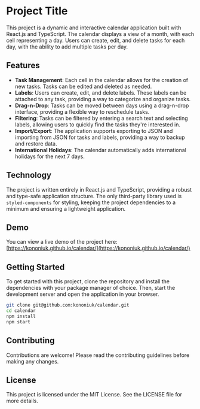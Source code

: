 # Project Title

This project is a dynamic and interactive calendar application built with React.js and TypeScript. The calendar displays a view of a month, with each cell representing a day. Users can create, edit, and delete tasks for each day, with the ability to add multiple tasks per day.

## Features

- **Task Management**: Each cell in the calendar allows for the creation of new tasks. Tasks can be edited and deleted as needed.
- **Labels**: Users can create, edit, and delete labels. These labels can be attached to any task, providing a way to categorize and organize tasks.
- **Drag-n-Drop**: Tasks can be moved between days using a drag-n-drop interface, providing a flexible way to reschedule tasks.
- **Filtering**: Tasks can be filtered by entering a search text and selecting labels, allowing users to quickly find the tasks they're interested in.
- **Import/Export**: The application supports exporting to JSON and importing from JSON for tasks and labels, providing a way to backup and restore data.
- **International Holidays**: The calendar automatically adds international holidays for the next 7 days.

## Technology

The project is written entirely in React.js and TypeScript, providing a robust and type-safe application structure. The only third-party library used is `styled-components` for styling, keeping the project dependencies to a minimum and ensuring a lightweight application.

## Demo

You can view a live demo of the project here: [https://kononiuk.github.io/calendar/](https://kononiuk.github.io/calendar/)

## Getting Started

To get started with this project, clone the repository and install the dependencies with your package manager of choice. Then, start the development server and open the application in your browser.

```bash
git clone git@github.com:kononiuk/calendar.git
cd calendar
npm install
npm start
```

## Contributing
Contributions are welcome! Please read the contributing guidelines before making any changes.

## License
This project is licensed under the MIT License. See the LICENSE file for more details. 